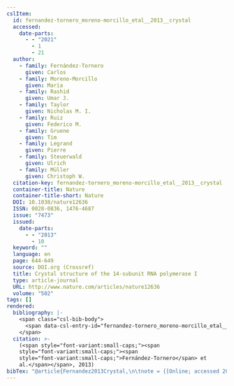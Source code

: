 ```yaml
---
cslItem:
  id: fernandez-tornero_moreno-morcillo_etal__2013__crystal
  accessed:
    date-parts:
      - - "2021"
        - 1
        - 21
  author:
    - family: Fernández-Tornero
      given: Carlos
    - family: Moreno-Morcillo
      given: María
    - family: Rashid
      given: Umar J.
    - family: Taylor
      given: Nicholas M. I.
    - family: Ruiz
      given: Federico M.
    - family: Gruene
      given: Tim
    - family: Legrand
      given: Pierre
    - family: Steuerwald
      given: Ulrich
    - family: Müller
      given: Christoph W.
  citation-key: fernandez-tornero_moreno-morcillo_etal__2013__crystal
  container-title: Nature
  container-title-short: Nature
  DOI: 10.1038/nature12636
  ISSN: 0028-0836, 1476-4687
  issue: "7473"
  issued:
    date-parts:
      - - "2013"
        - 10
  keyword: ""
  language: en
  page: 644-649
  source: DOI.org (Crossref)
  title: Crystal structure of the 14-subunit RNA polymerase I
  type: article-journal
  URL: http://www.nature.com/articles/nature12636
  volume: "502"
tags: []
rendered:
  bibliography: |-
    <span class="csl-bib-body">
      <span data-csl-entry-id="fernandez-tornero_moreno-morcillo_etal__2013__crystal" class="csl-entry"><span class='author-bib'>Fernández-Tornero, Moreno-Morcillo, M., Rashid, U. J., et al.</span>. <span class='date-bib'>(2013)</span>. <span class='title'><b>Crystal structure of the 14-subunit RNA polymerase I</b></span>. <i>Nature</i>, <i>502</i>(7473), 644–649. <span class='URL'><a href='https://doi.org/10.1038/nature12636'>LINK</a></span></span>
    </span>
  citation: >-
    (<span style="font-variant:small-caps;"><span
    style="font-variant:small-caps;"><span
    style="font-variant:small-caps;">Fernández-Tornero</span> et
    al.</span></span>, 2013)
bibTex: "@article{Fernandez2013Crystal,\n\tnote = {[Online; accessed 2021-01-21]},\n\tauthor = {Fern{\\' a}ndez-Tornero, Carlos and Moreno-Morcillo, Mar{\\' i}a and Rashid, Umar J. and Taylor, Nicholas M. I. and Ruiz, Federico M. and Gruene, Tim and Legrand, Pierre and Steuerwald, Ulrich and M{\\\" u}ller, Christoph W.},\n\tjournal = {Nature},\n\tdoi = {10.1038/nature12636},\n\tissn = {0028-0836, 1476-4687},\n\tnumber = {7473},\n\tyear = {2013},\n\tmonth = {10},\n\tpages = {644--649},\n\ttitle = {Crystal structure of the 14-subunit {RNA} polymerase {I}},\n\turl = {http://www.nature.com/articles/nature12636},\n\thowpublished = {http://www.nature.com/articles/nature12636},\n\tvolume = {502},\n}\n\n"
---
```

